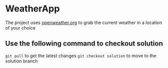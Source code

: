 # WeatherApp

The project uses [openweather.org](https://openweathermap.org/guide) to grab the current weather in a location of your choice

## Use the following command to checkout solution
`git pull` to get the latest changes
`git checkout solution` to move to the solution branch